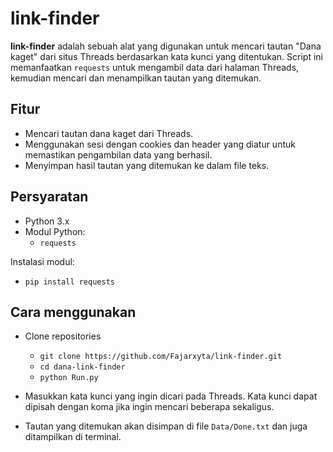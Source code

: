 # link-finder

**link-finder** adalah sebuah alat yang digunakan untuk mencari tautan "Dana kaget" dari situs Threads berdasarkan kata kunci yang ditentukan. Script ini memanfaatkan `requests` untuk mengambil data dari halaman Threads, kemudian mencari dan menampilkan tautan yang ditemukan.

## Fitur

- Mencari tautan dana kaget dari Threads.
- Menggunakan sesi dengan cookies dan header yang diatur untuk memastikan pengambilan data yang berhasil.
- Menyimpan hasil tautan yang ditemukan ke dalam file teks.

## Persyaratan

- Python 3.x
- Modul Python:
  - `requests`

Instalasi modul:
- `pip install requests`

## Cara menggunakan
- Clone repositories
  - `git clone https://github.com/Fajarxyta/link-finder.git`
  - `cd dana-link-finder`
  - `python Run.py`
 
- Masukkan kata kunci yang ingin dicari pada Threads. Kata kunci dapat dipisah dengan koma jika ingin mencari beberapa sekaligus.
- Tautan yang ditemukan akan disimpan di file `Data/Done.txt` dan juga ditampilkan di terminal.
